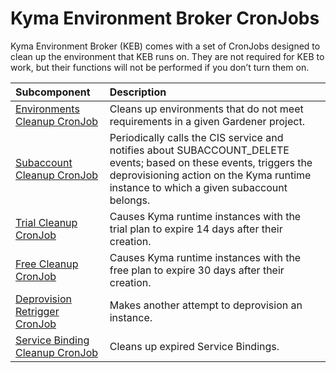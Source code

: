 # Kyma Environment Broker CronJobs

Kyma Environment Broker (KEB) comes with a set of CronJobs designed to clean up the environment that KEB runs on. They are not required for KEB to work, but their functions will not be performed if you don’t turn them on.

| **Subcomponent**                                                          | **Description**                                                                                                                                                                                             |
|:--------------------------------------------------------------------------|:------------------------------------------------------------------------------------------------------------------------------------------------------------------------------------------------------------|
| [Environments Cleanup CronJob](06-20-environments-cleanup-cronjob.md)     | Cleans up environments that do not meet requirements in a given Gardener project.                                                                                                                           |
| [Subaccount Cleanup CronJob](06-30-subaccount-cleanup-cronjob.md)         | Periodically calls the CIS service and notifies about SUBACCOUNT_DELETE events; based on these events, triggers the deprovisioning action on the Kyma runtime instance to which a given subaccount belongs. |
| [Trial Cleanup CronJob](06-40-trial-free-cleanup-cronjobs.md)             | Causes Kyma runtime instances with the trial plan to expire 14 days after their creation.                                                                                                                   |
| [Free Cleanup CronJob](06-40-trial-free-cleanup-cronjobs.md)              | Causes Kyma runtime instances with the free plan to expire 30 days after their creation.                                                                                                                    |
| [Deprovision Retrigger CronJob](06-50-deprovision-retrigger-cronjob.md)   | Makes another attempt to deprovision an instance.                                                                                                                                                           |
| [Service Binding Cleanup CronJob](06-70-deprovision-retrigger-cronjob.md) | Cleans up expired Service Bindings.                                                                                                                                                                         |

